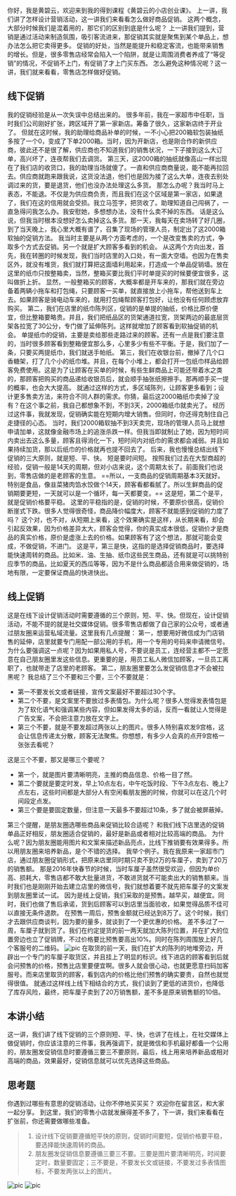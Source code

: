 你好，我是黄碧云，欢迎来到我的得到课程《黄碧云的小店创业课》。
上一讲，我们讲了怎样设计营销活动，这一讲我们来看看怎么做好商品促销。
这两个概念，大部分时候我们是混着用的，那它们的区别到底是什么呢？
上一讲我们提到，营销是通过活动来制造氛围，吸引客流进来，那促销其实就是聚焦到某个单品上，想办法怎么把它卖得更多。
促销的好处，当然是能提升和稳定客流，也能带来销售的增长。但是，很多零售店经常会陷入一个陷阱，就是让周围消费者养成了“等促销”的情况，不促销不上门，有促销了才上门买东西。
怎么避免这种情况呢？这一讲，我们就来看看，零售店怎样做好促销。
## 线下促销
我的促销经验是从一次失误中总结出来的。
很多年前，我在一家超市中任职，当时我们公司刚好扩张，跨区域开了第一家新店。筹备了很久，这家新店终于开业了。
但就在这时候，我的助理给商品补单的时候，一不小心把200箱软包装抽纸多按了一个0，变成了下单2000箱。当时，因为开新店，也是刚合作的新供应商，彼此还不是很了解，供应商也不知道我们的销售状况，一下子接到这么大订单，高兴坏了，连夜帮我们去调货。
第三天，这2000箱的抽纸就像高山一样出现在了我们店的收货口，我的助理当场就傻了。一直和供应商商量说，能不能再拉回去。供应商就跑来跟我说，这货没法退，他们也是因为接了这么大单，连夜去别处调过来的货，要是退货，他们也没办法处理这么多货。
那怎么办呢？我当时马上表态，不能退。不仅是为供应商负责，而且我们在这个区域是第一家店，如果退了，我们在这的信用就会受损。我立马签字，把货收了。助理知道自己闯祸了，一直急得问我怎么办。我安慰她，多想想办法，没有什么卖不掉的东西。
话是这么说，但我当时根本没想好怎么卖掉这么多货。那一天，我每天在卖场转了好几圈，到了当天晚上，我心里大概有谱了，召集了现场的管理人员，制定出了这2000箱软抽的促销方法。
我当时主要是从两个方面考虑的，一个是改变售卖的方式，争取多个方式去促销。另一个就是扩大顾客多看到的机会。
从这两个方向出发，首先，我在转圈的时候发现，我们当时店里的入口处，有一面大空墙。也因为在售卖区外，就没有堆货，我们就打算把这面墙利用起来，打造成一个单品促销墙。放在这里的纸巾只按整箱卖，当然，整箱买要比我们平时单提买的时候要便宜很多，这叫做折上折。
显然，一般整箱买的顾客，大概率都是开车来的，那我们就在旁边备着两辆小拖车和打包绳，只要顾客一买单，就直接放上小拖车，帮他送到车上去。如果顾客是骑电动车来的，就用打包绳帮顾客打包好，让他没有任何顾虑放弃购买。
第二，我们在店里的纸巾陈列区，促销的是单提的抽纸，价格比原价便宜，但比整箱要略贵。并且，我们把纸品区的货架通道拉宽，货架两边的最底层货架各拉宽了30公分，专门做了延伸陈列。这样就增加了顾客看到软抽促销的机会。
单提纸巾的促销，主要是卖给那些走路过来的顾客。还有一点是我们要注意的，当时很多顾客看到整箱便宜那么多，心里多少有些不平衡。于是，我们加了一条，只要买两提纸巾，我们就送手帕纸。
第三，我们在收银台前，撤掉了几个口香糖架，打了几个小的纸巾堆。并且，在每个小堆上，都会打开一包纸巾样品给顾客免费使用。这是为了让顾客在买单的时候，有些生鲜商品上可能还带着水之类的，那顾客把购买的商品递给收银员后，就会顺手抽张纸擦擦手。那再顺手买一提的概率，也会大大提高。
就通过这样的方式，多区域陈列，让顾客更多看到；设计更多售卖方法，来符合不同人群的需求。你猜，最后这2000箱纸巾卖掉了没有？在这个事之前，我自己都想象不到，不到3天，2000箱纸巾就卖光了。 
经历过这件事，我就发现，促销确实能在短期内增大销售。但同时，你还得克制住自己走捷径的心态。
当时，我们2000箱软抽不到3天卖完，现场的管理人员马上就想申请加单，这就像金融市场上的追涨杀跌一样。但我当即就制止了她，因为短时间内卖出去这么多量，顾客且得消化一下，短时间内对纸巾的需求都会减弱。并且如果持续加货，那以后纸巾的价格就再也提不回去了。
后来，我也慢慢总结出线下促销的三大原则，就是短、平、快。
短是要时间短。
按照我们过去在大型商超的经验，促销一般是14天的周期，但对小店来说，这个周期太长了。前面我们也说到，零售店做的是老顾客的生意。 ==所以，一支商品的促销周期基本3天就好。特别是食品，像韭菜猪肉馅水饺做个14天，顾客看都看腻了。所以生鲜商品的促销期要更短，一天就可以是一个循环，每一天都要变。== 
这是短，第二个是平，就是促销价格要平稳。
这里的平稳指的是，促销的时候，不要原价很高，促销价断崖式下跌。很多人觉得很奇怪，商品降价幅度大，顾客不就能感到促销的力度了吗？
这个对，也不对，从短期上来看，这个效果确实是这样，从长期来看，却会引起反效果，因为价格差异太大，顾客会觉得，你的真实成本很低，促销价才是商品的真实价格，原价是虚涨上去的价格。如果顾客有了这个想法，那就可能会变成，不做促销，不进门。
这是平，第三是快，这指的是选择促销商品时，要选择能快速周转的商品。比如米、油、生抽、纸巾这些民生商品，还有就是可以挑特别应季节的商品，比如夏天的西瓜等等，因为不是什么商品都适合用来做促销的，场地有限，一定要保证商品的快进快出。
## 线上促销
这是在线下设计促销活动时需要遵循的三个原则，短、平、快。但现在，设计促销活动，不能不提的就是社交媒体促销。很多零售店都做了自己家的公众号，或者通过朋友圈来运营私域流量。这里我有几点提醒：
第一，想要用好微信成为门店销售的延伸，店里就要专门用配一部公用的手机，用一个专用的号码来申请微信号。
为什么要强调这一点呢？因为如果用私人号，不要说是员工，连经营主都不一定愿意在自己朋友圈里发这些信息。更重要的是，用员工私人微信加顾客，一旦员工离职了，也就带走了店里的老顾客。
第二，朋友圈里要怎么发促销信息才不会被拉黑呢？
我总结了三个不要和三个要，三个不要就是：
- 第一不要发长文或者链接，宣传文案最好不要超过30个字。
- 第二个不要，是文案里不要放过多表情包。为什么呢？很多人觉得发表情包是为了软化语气和强调某些内容，但如果发得太多的话，反而一看就让人觉得是广告文案，不会把注意力放在文字上。
- 第三个不要，就是不要发超过两张以上的图片。很多人特别喜欢发9宫格，这会让信息传递太分散，顾客无法聚焦。你想想，有多少人会真的点开9宫格一张张去看呢？

这是三个不要，那又是哪三个要呢？
- 第一个，就是图片要清晰明亮，主推的商品信息、价格一目了然。
- 第二个要就是要定时发，早上10点左右，中午吃饭时段、下午3点左右、晚上7点左右，这些时间都是大部分人有空闲看朋友圈的时候，你就可以在这几个时间段定点发。
- 第三个要是要固定数量，但注意一天最多不要超过10条，多了就会被屏蔽掉。

第三个提醒，是朋友圈选哪些商品来促销比较合适呢？
和我们线下店里选的促销单品正好相反，朋友圈适合促销的，最好是新品或者相对比较高端的商品。
为什么呢？因为朋友圈能用图片和文案来描述新品亮点，比线下推销要有效果得多。所以用朋友圈来培养新品，是个不错的选择。
我举个例子。我在我原来一家超市门店，通过朋友圈促销形式，把原来店里同时期只卖不到2万的车厘子，卖到了20万的销售额。
那是2016年快春节的时候，当时车厘子虽然很受欢迎，但因为单价高、损耗大，零售店都不敢大批量进货，不敢进货就不可能卖出大的销售额来。当时我们也是刚刚开始去建立店里的微信号，我们就想着要不就先把车厘子的文案发到朋友圈里试一试。
因为是线上促销，我们采取的是预售。越早买，越便宜。同时，我们也做了售后承诺，货到后顾客可以到店里当面验收，如果觉得品质不佳可以直接无条件退款。
在预售一周后，预售金额就已经达到8万了。这个时候，我们才去跟供应商谈判，因为要的量多，就谈到了一个更优惠的价格。
差不多过了一周，车厘子就到货了。我们在约定提货的前一两天就加大陈列位置，并在扩大的位置旁边也立了促销牌，不过价格要比预售要高出10%。同时在陈列周围放上好几个客服号的二维码。
![pic](https://piccdn3.umiwi.com/img/202006/16/202006161310511644717644.png)
在取货的前一天，我们在扩大的陈列的地堆旁边，开辟出一个专门的车厘子取货区，并且挂上了明显的标识。线下进店的顾客看到后就会问预售的价格，预售比店里要便宜啊。很多人就会很心动，也就更愿意扫码加客服号。而来店里取货的顾客，看到店内的价格比他们预售的确实要贵，自然也就觉得很值。
就通过这样线上线下相结合的方式，我们谈到了更低的进货价，也降低了库存风险，最终，把车厘子卖到了20万销售额，差不多是原来销售额的10倍。
## 本讲小结
这一讲，我们讲了线下促销的三个原则短、平、快，也讲了在线上，在社交媒体上做促销时，你应该注意的三件事，我再强调下，就是微信和手机最好都备一个公用的，朋友圈发促销信息时要遵循三要三不要原则，最后，线上用来培养新品或相对高端的商品，效果最好，促销信息就可以优先选择这些商品。
## 思考题
你遇到过哪些有意思的促销活动，让你不停地买买买？
欢迎你在留言区，和大家一起分享。
到这里，我们的零售小店就发展得差不多了，下一讲，我们来看看在扩张前，你还需要做哪些准备。
> 1. 设计线下促销要遵循短平快的原则，促销时间要短，促销价格要平稳，要选择能快速周转的商品。
> 2. 朋友圈发促销信息要遵循三要三不要。三要是图片要清晰明亮，时间要定时，数量要固定；三不要是，不要发长文或链接，不要发过多表情图标，不要发两张以上的图片。

![pic](https://piccdn3.umiwi.com/img/202006/26/202006261608309612554409.jpg)
![pic](https://piccdn3.umiwi.com/img/202006/16/202006161312016970467034.jpg)
